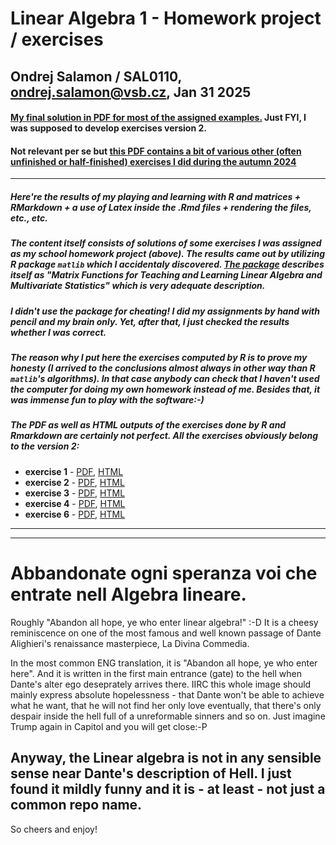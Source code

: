 # Linear Algebra 1 - Homework project / exercises
## Ondrej Salamon / SAL0110, ondrej.salamon@vsb.cz, Jan 31 2025                  

#### [My final solution in PDF for most of the assigned examples.](/abbandonate-ogni-speranza-voi-che-entrate-nell-algebra-lineare/PROJECT-Assignment-My_solutions/VAM_komb25-LA1_Ver2-my_final_solutions.pdf) Just FYI, I was supposed to develop exercises **version 2**.

#### Not relevant per se but [this PDF contains a bit of various other (often unfinished or half-finished) exercises I did during the autumn 2024](/abbandonate-ogni-speranza-voi-che-entrate-nell-algebra-lineare/PROJECT-Assignment-My_solutions/VAM_komb24-LA_various_unfinished_excercises/various_excercises-half-ok-half-not.pdf)

******

##### Here're the results of my playing and learning with R and matrices + RMarkdown + a use of Latex inside the .Rmd files + rendering the files, etc., etc. 

##### The content itself consists of solutions of some exercises I was assigned as my school homework project (above). The results came out **by utilizing R package `matlib`** which I accidentaly discovered. [The package](https://github.com/friendly/matlib) describes itself as *"Matrix Functions for Teaching and Learning Linear Algebra and Multivariate Statistics"* which is very adequate description.

##### **I didn't use the package for cheating!** I did my assignments by hand **with pencil and my brain only**. Yet, after that, **I just checked the results** whether I was correct. 

##### The reason why I put here the exercises computed by R is to prove my honesty (I arrived to the conclusions almost always in other way than R `matlib`'s algorithms). In that case anybody can check that I haven't used the computer for doing my own homework instead of me. Besides that, it was immense fun to play with the software:-) 

##### The PDF as well as HTML outputs of the exercises done by R and Rmarkdown are certainly not perfect. All the exercises obviously belong to the version 2:

* **exercise 1** - [PDF](/abbandonate-ogni-speranza-voi-che-entrate-nell-algebra-lineare/PROJECT-Assignment-My_solutions/VAM_komb24-LA_VER2_Exercises-checked_by_R/exercise1.pdf), [HTML](/abbandonate-ogni-speranza-voi-che-entrate-nell-algebra-lineare/PROJECT-Assignment-My_solutions/VAM_komb24-LA_VER2_Exercises-checked_by_R/exercise1.html)
* **exercise 2** - [PDF](/abbandonate-ogni-speranza-voi-che-entrate-nell-algebra-lineare/PROJECT-Assignment-My_solutions/VAM_komb24-LA_VER2_Exercises-checked_by_R/exercise2.pdf), [HTML](/abbandonate-ogni-speranza-voi-che-entrate-nell-algebra-lineare/PROJECT-Assignment-My_solutions/VAM_komb24-LA_VER2_Exercises-checked_by_R/exercise2.html)
* **exercise 3** - [PDF](/abbandonate-ogni-speranza-voi-che-entrate-nell-algebra-lineare/PROJECT-Assignment-My_solutions/VAM_komb24-LA_VER2_Exercises-checked_by_R/exercise3.pdf), [HTML](/abbandonate-ogni-speranza-voi-che-entrate-nell-algebra-lineare/PROJECT-Assignment-My_solutions/VAM_komb24-LA_VER2_Exercises-checked_by_R/exercise3.html)
* **exercise 4** - [PDF](/abbandonate-ogni-speranza-voi-che-entrate-nell-algebra-lineare/PROJECT-Assignment-My_solutions/VAM_komb24-LA_VER2_Exercises-checked_by_R/exercise4.pdf), [HTML](/abbandonate-ogni-speranza-voi-che-entrate-nell-algebra-lineare/PROJECT-Assignment-My_solutions/VAM_komb24-LA_VER2_Exercises-checked_by_R/exercise4.html)
* **exercise 6** - [PDF](/abbandonate-ogni-speranza-voi-che-entrate-nell-algebra-lineare/PROJECT-Assignment-My_solutions/VAM_komb24-LA_VER2_Exercises-checked_by_R/exercise6.pdf), [HTML](/abbandonate-ogni-speranza-voi-che-entrate-nell-algebra-lineare/PROJECT-Assignment-My_solutions/VAM_komb24-LA_VER2_Exercises-checked_by_R/exercise6.html)

******
******

# Abbandonate ogni speranza voi che entrate nell Algebra lineare.

Roughly "Abandon all hope, ye who enter linear algebra!" :-D It is a cheesy reminiscence on one of the most famous and well known passage of Dante Alighieri's renaissance masterpiece, La Divina Commedia.

In the most common ENG translation, it is  "Abandon all hope, ye who enter here". And it is written in the first main entrance (gate) to the hell when Dante's alter ego deseprately arrives there. IIRC this whole image should mainly express absolute hopelessness - that Dante won't be able to achieve what he want, that he will not find her only love eventually, that there's only despair inside the hell full of a unreformable sinners and so on. Just imagine Trump again in Capitol and you will get close:-P

## Anyway, the Linear algebra is not in any sensible sense near Dante's description of Hell. I just found it mildly funny and it is - at least - not just a common repo name.

So cheers and enjoy!